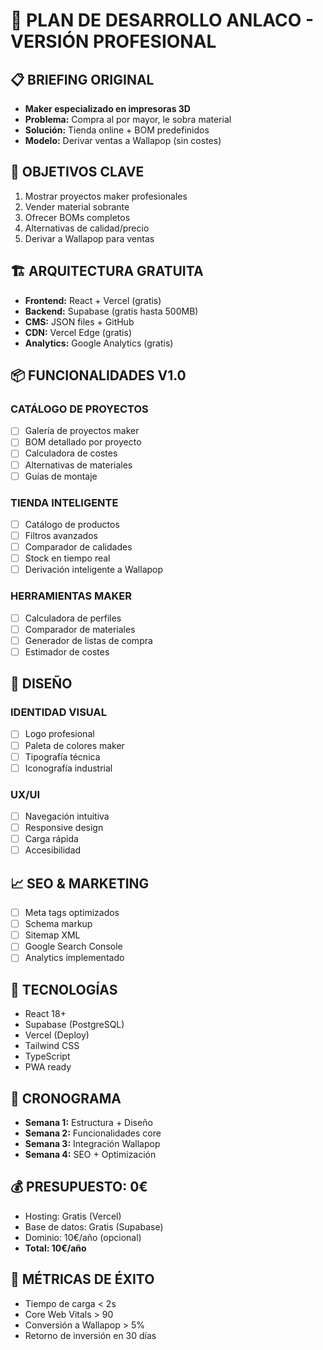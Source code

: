 # 🚀 PLAN DE DESARROLLO ANLACO - VERSIÓN PROFESIONAL

## 📋 BRIEFING ORIGINAL
- **Maker especializado en impresoras 3D**
- **Problema:** Compra al por mayor, le sobra material
- **Solución:** Tienda online + BOM predefinidos
- **Modelo:** Derivar ventas a Wallapop (sin costes)

## 🎯 OBJETIVOS CLAVE
1. Mostrar proyectos maker profesionales
2. Vender material sobrante 
3. Ofrecer BOMs completos
4. Alternativas de calidad/precio
5. Derivar a Wallapop para ventas

## 🏗️ ARQUITECTURA GRATUITA
- **Frontend:** React + Vercel (gratis)
- **Backend:** Supabase (gratis hasta 500MB)
- **CMS:** JSON files + GitHub
- **CDN:** Vercel Edge (gratis)
- **Analytics:** Google Analytics (gratis)

## 📦 FUNCIONALIDADES V1.0
### CATÁLOGO DE PROYECTOS
- [ ] Galería de proyectos maker
- [ ] BOM detallado por proyecto
- [ ] Calculadora de costes
- [ ] Alternativas de materiales
- [ ] Guías de montaje

### TIENDA INTELIGENTE
- [ ] Catálogo de productos
- [ ] Filtros avanzados
- [ ] Comparador de calidades
- [ ] Stock en tiempo real
- [ ] Derivación inteligente a Wallapop

### HERRAMIENTAS MAKER
- [ ] Calculadora de perfiles
- [ ] Comparador de materiales
- [ ] Generador de listas de compra
- [ ] Estimador de costes

## 🎨 DISEÑO
### IDENTIDAD VISUAL
- [ ] Logo profesional
- [ ] Paleta de colores maker
- [ ] Tipografía técnica
- [ ] Iconografía industrial

### UX/UI
- [ ] Navegación intuitiva
- [ ] Responsive design
- [ ] Carga rápida
- [ ] Accesibilidad

## 📈 SEO & MARKETING
- [ ] Meta tags optimizados
- [ ] Schema markup
- [ ] Sitemap XML
- [ ] Google Search Console
- [ ] Analytics implementado

## 🔧 TECNOLOGÍAS
- React 18+
- Supabase (PostgreSQL)
- Vercel (Deploy)
- Tailwind CSS
- TypeScript
- PWA ready

## 📅 CRONOGRAMA
- **Semana 1:** Estructura + Diseño
- **Semana 2:** Funcionalidades core
- **Semana 3:** Integración Wallapop
- **Semana 4:** SEO + Optimización

## 💰 PRESUPUESTO: 0€
- Hosting: Gratis (Vercel)
- Base de datos: Gratis (Supabase)
- Dominio: 10€/año (opcional)
- **Total: 10€/año**

## 🎯 MÉTRICAS DE ÉXITO
- Tiempo de carga < 2s
- Core Web Vitals > 90
- Conversión a Wallapop > 5%
- Retorno de inversión en 30 días
